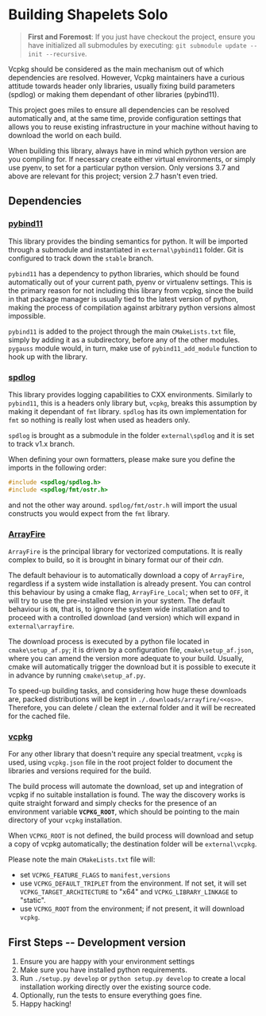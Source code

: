 # Building Shapelets Solo

> **First and Foremost**: If you just have checkout the project, ensure you have initialized all submodules by executing: `git submodule update --init --recursive`.

Vcpkg should be considered as the main mechanism out of which dependencies are resolved.  However, Vcpkg maintainers have a curious attitude towards header only libraries, usually fixing build parameters (spdlog) or making them dependant of other libraries (pybind11).

This project goes miles to ensure all dependencies can be resolved automatically and, at the same time, provide configuration settings that allows you to reuse existing infrastructure in your machine without having to download the world on each build.

When building this library, always have in mind which python version are you compiling for.  If necessary create either virtual environments, or simply use pyenv, to set for a particular python version.  Only versions 3.7 and above are relevant for this project; version 2.7 hasn't even tried.


## Dependencies

### [pybind11](https://github.com/pybind/pybind11)
This library provides the binding semantics for python.  It will be imported through a submodule and instantiated in `external\pybind11` folder.  Git is configured to track down the `stable` branch.

`pybind11` has a dependency to python libraries, which should be found automatically out of your current path, pyenv or virtualenv settings.  This is the primary reason for not including this library from vcpkg, since the build in that package manager is usually tied to the latest version of python, making the process of compilation against arbitrary python versions almost impossible.

`pybind11` is added to the project through the main `CMakeLists.txt` file, simply by adding it as a subdirectory, before any of the other modules.  `pygauss` module would, in turn, make use of `pybind11_add_module` function to hook up with the library.


### [spdlog](https://github.com/gabime/spdlog)
This library provides logging capabilities to CXX environments.  Similarly to `pybind11`, this is a headers only library but, `vcpkg`, breaks this assumption by making it dependant of `fmt` library.  `spdlog` has its own implementation for `fmt` so nothing is really lost when used as headers only.

`spdlog` is brought as a submodule in the folder `external\spdlog` and it is set to track v1.x branch.

When defining your own formatters, please make sure you define the imports in the following order:

```c++
#include <spdlog/spdlog.h>
#include <spdlog/fmt/ostr.h>
```

and not the other way around.  `spdlog/fmt/ostr.h` will import the usual constructs you would expect from the `fmt` library.

### [ArrayFire](https://github.com/arrayfire/arrayfire)
`ArrayFire` is the principal library for vectorized computations.  It is really complex to build, so it is brought in binary format our of their _cdn_.

The default behaviour is to automatically download a copy of `ArrayFire`, regardless if a system wide installation is already present.  You can control this behaviour by using a cmake flag, `ArrayFire_Local`; when set to `OFF`, it will try to use the pre-installed version in your system.  The default behaviour is `ON`, that is, to ignore the system wide installation and to proceed with a controlled download (and version) which will expand in `external\arrayfire`.

The download process is executed by a python file located in `cmake\setup_af.py`; it is driven by a configuration file, `cmake\setup_af.json`, where you can amend the version more adequate to your build.  Usually, cmake will automatically trigger the download but it is possible to execute it in advance by running `cmake\setup_af.py`.  

To speed-up building tasks, and considering how huge these downloads are, packed distributions will be kept in `./.downloads/arrayfire/<<os>>`.  Therefore, you can delete / clean the external folder and it will be recreated for the cached file.

### [vcpkg](https://github.com/Microsoft/vcpkg)
For any other library that doesn't require any special treatment, `vcpkg` is used, using `vcpkg.json` file in the root project folder to document the libraries and versions required for the build.  

The build process will automate the download, set up and integration of vcpkg if no suitable installation is found.  The way the discovery works is quite straight forward and simply checks for the presence of an environment variable **`VCPKG_ROOT`**, which should be pointing to the main directory of your `vcpkg` installation. 

When `VCPKG_ROOT` is not defined, the build process will download and setup a copy of vcpkg automatically; the destination folder will be `external\vcpkg`.  

Please note the main `CMakeLists.txt` file will:

* set `VCPKG_FEATURE_FLAGS` to `manifest,versions`
* use `VCPKG_DEFAULT_TRIPLET` from the environment.  If not set, it will set `VCPKG_TARGET_ARCHITECTURE` to "x64" and `VCPKG_LIBRARY_LINKAGE` to "static".
* use `VCPKG_ROOT` from the environment; if not present, it will download `vcpkg`.


## First Steps -- Development version
1. Ensure you are happy with your environment settings
2. Make sure you have installed python requirements.
3. Run `./setup.py develop` or `python setup.py develop` to create a local installation working directly over the existing source code.
4. Optionally, run the tests to ensure everything goes fine.
5. Happy hacking!







